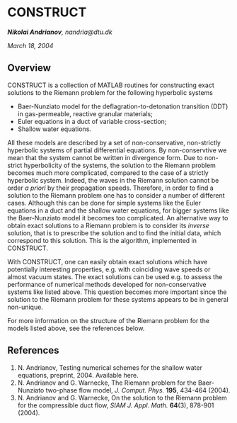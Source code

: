 # CONSTRUCT

_**Nikolai Andrianov**, nandria@dtu.dk_

_March 18, 2004_

## Overview

CONSTRUCT is a collection of MATLAB routines for constructing exact solutions to the Riemann problem for the following hyperbolic systems
* Baer-Nunziato model for the deflagration-to-detonation transition (DDT) in gas-permeable, reactive granular materials; 
* Euler equations in a duct of variable cross-section;
* Shallow water equations.

All these models are described by a set of non-conservative, non-strictly hyperbolic systems of partial differential equations.
By non-conservtive we mean that the system cannot be written in divergence form.
Due to non-strict hyperbolicity of the systems, the solution to the Riemann problem becomes much more complicated, compared to the case
of a strictly hyperbolic system. Indeed, the waves in the Riemann solution cannot be order *a priori* by their propagation speeds.
Therefore, in order to find a solution to the Riemann problem one has to consider a number of different cases. Although this can be done
for simple systems like the Euler equations in a duct and the shallow water equations, 
for bigger systems like the Baer-Nunziato model it becomes too complicated.
An alternative way to obtain exact solutions to a Riemann problem is to consider its *inverse* solution, that is to prescribe the solution
and to find the initial data, which correspond to this solution. This is the algorithm, implemented in CONSTRUCT.

With CONSTRUCT, one can easily obtain exact solutions which have potentially interesting properties, e.g. with coinciding wave speeds or
almost vacuum states. The exact solutions can be used e.g. to assess the performance of numerical methods developed for non-conservative
systems like listed above. This question becomes more important since the solution to the Riemann problem for these systems appears
to be in general non-unique.

For more information on the structure of the Riemann problem for the models listed above, see the references below.

## References

1. N. Andrianov, Testing numerical schemes for the shallow water equations,
preprint, 2004.  Available here.
2. N. Andrianov and G. Warnecke, The Riemann problem for the Baer-Nunziato two-phase flow model,
 *J. Comput. Phys.* **195**, 434-464 (2004).
3. N. Andrianov and G. Warnecke, On the solution to the Riemann problem for the compressible duct flow,
*SIAM J. Appl. Math.* **64**(3), 878-901 (2004).
